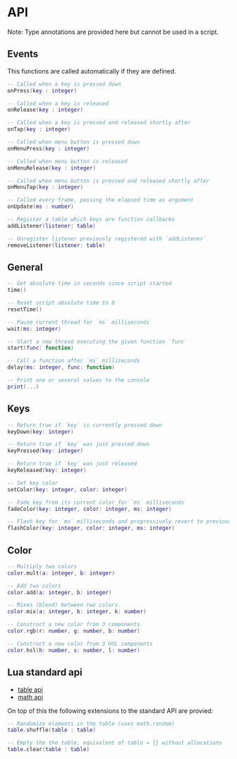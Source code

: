 
# API

Note: Type annotations are provided here but cannot be used in a script.

## Events

This functions are called automatically if they are defined.

```lua
-- Called when a key is pressed down
onPress(key : integer)

-- Called when a key is released
onRelease(key : integer)

-- Called when a key is pressed and released shortly after
onTap(key : integer)

-- Called when menu button is pressed down
onMenuPress(key : integer)

-- Called when menu button is released
onMenuRelease(key : integer)

-- Called when menu button is pressed and released shortly after
onMenuTap(key : integer)

-- Called every frame, passing the elapsed time as argument
onUpdate(ms : number)

-- Register a table which keys are function callbacks
addListener(listener: table)

-- Unregister listener previously registered with `addListener`
removeListener(listener: table)
```

## General

```lua
-- Get absolute time in seconds since script started
time()

-- Reset script absolute time to 0
resetTime()

-- Pause current thread for `ms` milliseconds
wait(ms: integer)

-- Start a new thread executing the given function `func`
start(func: function)

-- Call a function after `ms` milliseconds
delay(ms: integer, func: function)

-- Print one or several values to the console
print(...)

```

## Keys

```lua
-- Return true if `key` is currently pressed down
keyDown(key: integer)

-- Return true if `key` was just pressed down
keyPressed(key: integer)

-- Return true if `key` was just released
keyReleased(key: integer)

-- Set key color
setColor(key: integer, color: integer)

-- Fade key from its current color for `ms` milliseconds
fadeColor(key: integer, color: integer, ms: integer)

-- Flash key for `ms` milliseconds and progressively revert to previous state
flashColor(key: integer, color: integer, ms: integer)
```

## Color

```lua
-- Multiply two colors
color.mult(a: integer, b: integer)

-- Add two colors
color.add(a: integer, b: integer)

-- Mixes (blend) between two colors.
color.mix(a: integer, b: integer, k: number)

-- Construct a new color from 3 components
color.rgb(r: number, g: number, b: number)

-- Construct a new color from 3 HSL components
color.hsl(h: number, s: number, l: number)
```
## Lua standard api

* [table api](https://www.lua.org/manual/5.4/manual.html#6.6)
* [math api](https://www.lua.org/manual/5.4/manual.html#6.7)

On top of this the following extensions to the standard API are provied:
```lua
-- Randomize elements in the table (uses math.random)
table.shuffle(table : table)

-- Empty the the table, equivalent of table = {} without allocations
table.clear(table : table)
```
